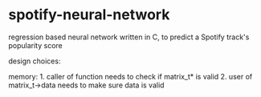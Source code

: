 # spotify-neural-network
regression based neural network written in C, to predict a Spotify track's popularity score



design choices:


memory:
    1. caller of function needs to check if matrix_t* is valid
    2. user of matrix_t->data needs to make sure data is valid
